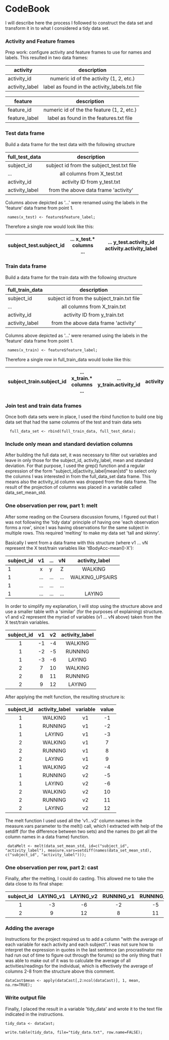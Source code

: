 # CodeBook #

I will describe here the process I followed to construct the data set and transform it in to what I considered
a tidy data set.

### Activity and Feature frames ###
Prep work: configure activity and feature frames to use for names and labels.
 This resulted in two data frames: 

 |activity       | description                                    |
 |---------------|:----------------------------------------------:|
 | activity_id   | numeric id of the activity (1, 2, etc.)        |
 | activity_label| label as found in the activity_labels.txt file |

 |feature        | description                                    |
 |---------------|:----------------------------------------------:|
 | feature_id    | numeric id of the the feature (1, 2, etc.)     |
 | feature_label | label as found in the features.txt file        |

### Test data frame ###

Build a data frame for the test data with the following structure

 | full_test_data     | description                                    |
 |--------------------|:----------------------------------------------:|
 | subject_id         | subject id from the subject_test.txt file      |
 | ...                | all columns from X_test.txt                    |
 | activity_id        | activity ID from y_test.txt                    |
 | activity_label     | from the above data frame 'activity'           |

 Columns above depicted as '...' were renamed using the labels in the 'feature' data frame from point 1.

``` 
 names(x_test) <- feature$feature_label;
```

 Therefore a single row would look like this:

 | subject_test.subject_id  | ... x_test.* columns ... | ... y_test.activity_id activity.activity_label   |
 |--------------------------|:------------------------:|:------------------------------------------------:|

### Train data frame ###

Build a data frame for the train data with the following structure

 | full_train_data    | description                                     |
 |--------------------|:-----------------------------------------------:|
 | subject_id         | subject id from the subject_train.txt file      |
 | ...                | all columns from X_train.txt                    |
 | activity_id        | activity ID from y_train.txt                    |
 | activity_label     | from the above data frame 'activity'            |

 Columns above depicted as '...' were renamed using the labels in the 'feature' data frame from point 1.

```
 names(x_train) <- feature$feature_label;
```

 Therefore a single row in full_train_data would looke like this:

 | subject_train.subject_id  | ... x_train.* columns ... | ... y_train.activity_id  | activity.activity_label |
 |---------------------------|:-------------------------:|:------------------------:|:-----------------------:|

### Join test and train data frames ###

Once both data sets were in place, I used the rbind function to build one big data set
  that had the same columns of the test and train data sets

```
  full_data_set <- rbind(full_train_data, full_test_data);
```

### Include only mean and standard deviation columns ###

After building the full data set, it was necessary to filter out variables and leave in only those for the
subject_id, activity_label, mean and standard deviation. For that purpose, I used the grep() function and a regular
expression of the form "subject_id|activity_label|mean|std" to select only the columns I was interested in from the full_data_set data frame. This means also the activity_id column was dropped from the data frame. The result of the projection of columns was placed in a variable called data_set_mean_std.

### One observation per row, part 1: melt ###

After some reading on the Coursera discussion forums, I figured out that I was not following the 'tidy data' principle of having one 'each observation forms a row', since I was having observations for the same subject in multiple rows. This required 'melting' to make my data set 'tall and skinny'.

Basically I went from a data frame with this structure (where v1 ... vN represent the X test/train variables like 'tBodyAcc-mean()-X'):

 | subject_id  |    v1             | ... |  vN   | activity_label               |
 |-------------|:-----------------:|-----|:-----:|:----------------------------:|
 | 1           |     x             |  y  |  Z    |    WALKING                   |
 | 1           |     ...           | ... |  ...  |    WALKING_UPSAIRS           |
 | 1           |     ...           | ... |  ...  |                              |
 | 1           |     ...           | ... |  ...  |    LAYING                    |

In order to simplify my explanation, I will stop using the structure above and use a smaller table with a 'similar' (for the purposes of explaining) structure. v1 and v2 represent the myriad of variables (v1 ... vN above) taken from the X test/train variables.

 | subject_id | v1 | v2 | activity_label |
 |:----------:|:--:|:--:|:--------------:|
 |         1  | -1 | -4 | WALKING        |
 |         1  | -2 | -5 | RUNNING        |
 |         1  | -3 | -6 | LAYING         |
 |         2  |  7 | 10 | WALKING        |
 |         2  |  8 | 11 | RUNNING        |
 |         2  |  9 | 12 | LAYING         |

After applying the melt function, the resulting structure is:

 | subject_id | activity_label |  variable | value |
 |:----------:|:--------------:|:---------:|:-----:|
 |        1   | WALKING        |  v1       |  -1   |
 |        1   | RUNNING        |  v1       |  -2   |
 |        1   | LAYING         |  v1       |  -3   |
 |        2   | WALKING        |  v1       |   7   |
 |        2   | RUNNING        |  v1       |   8   |
 |        2   | LAYING         |  v1       |   9   | 
 |        1   | WALKING        |  v2       |  -4   |
 |        1   | RUNNING        |  v2       |  -5   |
 |        1   | LAYING         |  v2       |  -6   |
 |        2   | WALKING        |  v2       |  10   |
 |        2   | RUNNING        |  v2       |  11   |
 |        2   | LAYING         |  v2       |  12   | 

 The melt function I used used all the 'v1...v2' column names in the measure.vars parameter to the melt() call, which I extracted with help of the setdiff (for the difference between two sets) and the names (to get all the column names in a data frame) function.

```
 dataMelt <- melt(data_set_mean_std, id=c("subject_id", "activity_label"), measure.vars=setdiff(names(data_set_mean_std), c("subject_id", "activity_label")));
```
### One observation per row, part 2: cast ###

Finally, after the melting, I could do casting. This allowed me to take the data close to its final shape:

 | subject_id | LAYING_v1 | LAYING_v2 | RUNNING_v1 | RUNNING_v2 | WALKING_v1 | WALKING_v2 |
 |:----------:|:---------:|:---------:|:----------:|:----------:|:----------:|:----------:|
 |          1 |        -3 |        -6 |         -2 |       -5   |       -1   |       -4   |
 |          2 |         9 |        12 |          8 |       11   |        7   |       10   |

### Adding the average ###

Instructions for the project required us to add a column "with the average of each variable for each activity and each subject".
I was not sure how to interpret the expression in quotes in the last sentence (an procrastinator me had run out of time to figure out through the forums) so the only thing that I was able to make out of it was to calculate the average of all activities/readings for the individual, which is effectively the average of columns 2-8 from the structure above this comment.

```
dataCast$mean <- apply(dataCast[,2:ncol(dataCast)], 1, mean, na.rm=TRUE);
```

### Write output file ###

Finally, I placed the result in a variable 'tidy_data' and wrote it to the text file indicated in the instructions.

```
tidy_data <- dataCast;

write.table(tidy_data, file="tidy_data.txt", row.name=FALSE);
```

